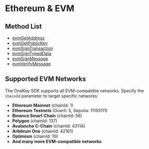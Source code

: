 # Ethereum & EVM

## Method List

* [evmGetAddress](evmgetaddress.md)
* [evmGetPublicKey](evmgetpublickey.md)
* [evmSignTransaction](evmsigntransaction.md)
* [evmSignTypedData](evmsigntypeddata.md)
* [evmSignMessage](evmsignmessage.md)
* [evmVerifyMessage](evmverifymessage.md)

## Supported EVM Networks

The OneKey SDK supports all EVM-compatible networks. Specify the `chainId` parameter to target specific networks:

* **Ethereum Mainnet** (chainId: 1)
* **Ethereum Testnets** (Goerli: 5, Sepolia: 11155111)
* **Binance Smart Chain** (chainId: 56)
* **Polygon** (chainId: 137)
* **Avalanche C-Chain** (chainId: 43114)
* **Arbitrum One** (chainId: 42161)
* **Optimism** (chainId: 10)
* **And many more EVM-compatible networks**
